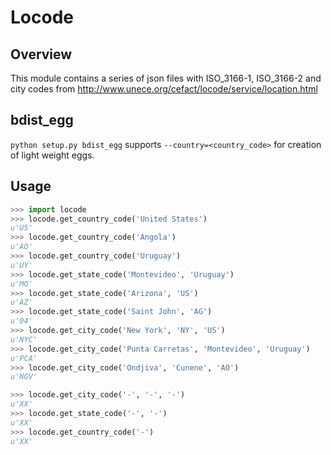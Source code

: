 # Locode

## Overview

This module contains a series of json files with ISO_3166-1, ISO_3166-2 and 
city codes from http://www.unece.org/cefact/locode/service/location.html

## bdist_egg

`python setup.py bdist_egg` supports `--country=<country_code>` for creation 
of light weight eggs.

## Usage

```python
>>> import locode
>>> locode.get_country_code('United States')
u'US'
>>> locode.get_country_code('Angola')
u'AO'
>>> locode.get_country_code('Uruguay')
u'UY'
>>> locode.get_state_code('Montevideo', 'Uruguay')
u'MO'
>>> locode.get_state_code('Arizona', 'US')
u'AZ'
>>> locode.get_state_code('Saint John', 'AG')
u'04'
>>> locode.get_city_code('New York', 'NY', 'US')
u'NYC'
>>> locode.get_city_code('Punta Carretas', 'Montevideo', 'Uruguay')
u'PCA'
>>> locode.get_city_code('Ondjiva', 'Cunene', 'AO')
u'NGV'
```

```python
>>> locode.get_city_code('-', '-', '-')
u'XX'
>>> locode.get_state_code('-', '-')
u'XX'
>>> locode.get_country_code('-')
u'XX'
```
